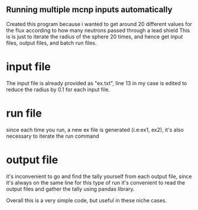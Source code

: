 ## Running multiple mcnp inputs automatically
Created this program because i wanted to get around 20 different values for the flux according to how many neutrons passed through a lead shield
This is is just to iterate the radius of the sphere 20 times, and hence get input files, output files, and batch run files.

# input file
The input file is already provided as "ex.txt", line 13 in my case is edited to reduce the radius by 0.1 for each input file.

# run file
since each time you run, a new ex file is generated (i.e:ex1, ex2), it's also necessary to iterate the run command

# output file
it's inconvenient to go and find the tally yourself from each output file, since it's always on the same line for this type of run it's convenient to read the output files and gather
the tally using pandas library.

Overall this is a very simple code, but useful in these niche cases.
